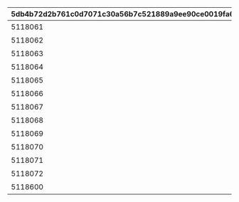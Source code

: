 |5db4b72d2b761c0d7071c30a56b7c521889a9ee90ce0019fa6e7a5764377ce4f|da8c8a1177352949fdcc64f6a883e11f380eccb47c3922cff8b5b38212dbad7c|8f526e69885cb89f86cd794285d49185558579b1a60098516e0fcdb6826ce5c8|6cef5f4f76fa6e6878d100724a0fa98a3d60894dc6e0dfdbe9d63a7c145a7271|c80a166bf579b03cbf242430d3e7c5e09fbf324ba5536580386312452a08145c|9fec730cedf1fffedb5c1de5e02b72fb0f6b3a8edad9f6ab89868b5c869904fc|6e3f03c80ed99c45b2f92aa0504c291aaf26a93f9e18f217893a61a20586e288|2479ee29a87aa1a46657d26aaac31007018239a4a68cd790d5740b2dae6bac7e|70e2260c3d045502b86d3809d68dabaf92cb7806f571f55a9ff1ecb8ab4efaa3|dad55d6aee26536c870ddc19acbc732f0a8039af9c1aada7ab3fde75df5d90b0|f59d9e681684c2e337364313f6fbb7a4acbf10386caa0265407ed596f6c82a3f|e2620fdd5dbd2e7c5506e87da1961c71fadf0de0fa1fe74eb532676b992547a7|d8fee097777d41ee3318190582d935ebcbe39969146b6951b820c39101f1fb56|cbb5c75bf98c7b37c9640e12e234100381e8732d7787b035ee8843af25bb5d5b|f4e9720493eda0762e1eb4bbfcd7225d26c61eea5e176ca4860d68682829134b|
| --- | --- | --- | --- | --- | --- | --- | --- | --- | --- | --- | --- | --- | --- | --- |
|5118061|10118|与佩可莉姆的相遇|在蓝天下谒见|跳蚤市场|来到跳蚤市场的姬塔遇到了\n从城里偷偷溜出来的佩可莉姆。|2|0|0|7|2834|1|8|91002|40|
|5118062|10118|与真步的相遇|未来的骑空团\n吉祥物？|跳蚤市场|姬塔一行人在逛跳蚤市场的时候，\n被摆摊的真步叫住了。|2|0|0|7|2835|1|8|91002|40|
|5118063|10118|与秋乃的相遇|来自大小姐的\n紧急委托|兰德索尔市区|姬塔正在确认骑空团的委托，\n秋乃就大笑着出现了。|2|0|0|7|2837|1|8|91002|40|
|5118064|10118|与纯的相遇|金黄色的烦恼|跳蚤市场|姬塔一行人在跳蚤市场\n看到了有些为难的纯。|2|0|0|18|4108402|1|8|91002|40|
|5118065|10118|与香织的相遇|白热化的格斗大赛！|跳蚤市场|跳蚤市场一角举行的格斗大赛——\n香织也在那里？|2|0|0|18|4107402|1|8|91002|40|
|5118066|10118|与妮侬的相遇|庆典太鼓是大江户的精华|大江户镇|在太鼓庆典即将到来的大江户镇──\n姬塔遇到了一脸为难的妮侬。|2|1|0|16|9000227|1|8|91002|40|
|5118067|10118|与铃奈的相遇|受欢迎者\n姗姗来迟|跳蚤市场|毗伽菈在活动上看到了出演中的铃奈。\n但是，铃奈好像有些为难？|3|0|0|19|2101181|1|8|91002|40|
|5118068|10118|与七七香的相遇|当巫女遇到魔法少女|兰德索尔市区|毗伽菈他们在街上散步时，路过的\n七七香一脸兴奋地走了过来？|3|0|0|18|4109402|1|8|91002|40|
|5118069|10118|与凯露＆可可萝的相遇|鼠耳再次消失|跳蚤市场|毗伽菈因为失去鼠耳十分绝望。同时，\n凯露与可可萝捡到了失物……|3|0|0|18|4305402|1|8|91002|40|
|5118070|10118|与由加莉的相遇|为这次相遇干杯！|兰德索尔市区|在市郊休息的毗伽菈等人，\n遇到了看上去心情非常好的由加莉。|3|0|0|18|4101402|1|8|91002|40|
|5118071|10118|与碧的相遇|阴阳合奏|兰德索尔市区|毗伽菈担心害怕人群的碧，\n于是爽朗地打招呼……|3|0|0|18|4106402|1|8|91002|40|
|5118072|10118|与忍的相遇|比运气十次决胜负！|跳蚤市场|毗伽菈在逛跳蚤市场的时候，\n被正在占卜的忍叫住了。|3|1|0|7|2836|1|8|91002|40|
|5118600|10118|序章|她们的新日常|0|0|1|0|10118115|0|0|0|0|0|0|